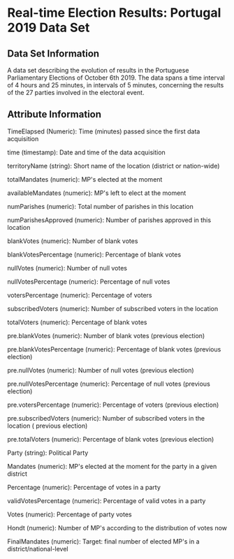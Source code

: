 # Real-time Election Results: Portugal 2019 Data Set

## Data Set Information

A data set describing the evolution of results in the Portuguese Parliamentary Elections of October 6th 2019.
The data spans a time interval of 4 hours and 25 minutes, in intervals of 5 minutes, concerning the results of the 27 parties involved in the electoral event.

## Attribute Information

TimeElapsed (Numeric): Time (minutes) passed since the first data acquisition

time (timestamp): Date and time of the data acquisition

territoryName (string): Short name of the location (district or nation-wide)

totalMandates (numeric): MP's elected at the moment

availableMandates (numeric): MP's left to elect at the moment

numParishes (numeric): Total number of parishes in this location

numParishesApproved (numeric): Number of parishes approved in this location

blankVotes (numeric): Number of blank votes

blankVotesPercentage (numeric): Percentage of blank votes

nullVotes (numeric): Number of null votes

nullVotesPercentage (numeric): Percentage of null votes

votersPercentage (numeric): Percentage of voters

subscribedVoters (numeric): Number of subscribed voters in the location

totalVoters (numeric): Percentage of blank votes

pre.blankVotes (numeric): Number of blank votes (previous election)

pre.blankVotesPercentage (numeric): Percentage of blank votes (previous 
election)

pre.nullVotes (numeric): Number of null votes (previous election)

pre.nullVotesPercentage (numeric): Percentage of null votes (previous election)

pre.votersPercentage (numeric): Percentage of voters (previous election)

pre.subscribedVoters (numeric): Number of subscribed voters in the location (
previous election)

pre.totalVoters (numeric): Percentage of blank votes (previous election)

Party (string): Political Party

Mandates (numeric): MP's elected at the moment for the party in a given district

Percentage (numeric): Percentage of votes in a party

validVotesPercentage (numeric): Percentage of valid votes in a party

Votes (numeric): Percentage of party votes

Hondt (numeric): Number of MP's according to the distribution of votes now

FinalMandates (numeric): Target: final number of elected MP's in a district/national-level


